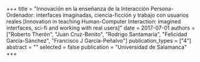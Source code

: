 +++
title = "Innovación en la enseñanza de la Interacción Persona-Ordenador: interfaces imaginadas, ciencia-ficción y trabajo con usuarios reales [Innovation in teaching Human-Computer Interaction: imagined interfaces, sci-fi and working with real users]"
date = 2017-07-01
authors = ["Roberto Therón", "Juan Cruz-Benito", "Rodrigo Santamaría", "Felicidad García-Sánchez", "Francisco J García-Peñalvo"]
publication_types = ["4"]
abstract = ""
selected = false
publication = "Universidad de Salamanca"
+++
